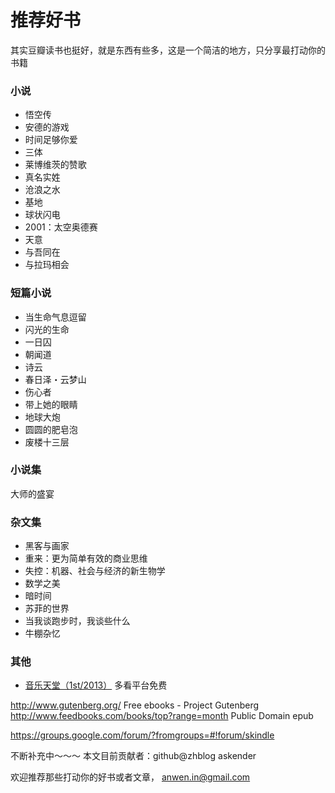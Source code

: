 推荐好书
========


其实豆瓣读书也挺好，就是东西有些多，这是一个简洁的地方，只分享最打动你的书籍

### 小说
* 悟空传
* 安德的游戏
* 时间足够你爱
* 三体
* 莱博维茨的赞歌
* 真名实姓
* 沧浪之水
* 基地
* 球状闪电
* 2001：太空奥德赛
* 天意
* 与吾同在
* 与拉玛相会

### 短篇小说
* 当生命气息逗留
* 闪光的生命
* 一日囚
* 朝闻道
* 诗云
* 春日泽・云梦山
* 伤心者
* 带上她的眼睛
* 地球大炮
* 圆圆的肥皂泡
* 废楼十三层

### 小说集
大师的盛宴

### 杂文集
* 黑客与画家
* 重来：更为简单有效的商业思维
* 失控：机器、社会与经济的新生物学
* 数学之美
* 暗时间
* 苏菲的世界
* 当我谈跑步时，我谈些什么
* 牛棚杂忆

### 其他
* [音乐天堂（1st/2013）](http://book.duokan.com/%E9%9F%B3%E4%B9%90%E5%A4%A9%E5%A0%82%EF%BC%881st/2013%EF%BC%89/b/21717) 多看平台免费

<http://www.gutenberg.org/> Free ebooks - Project Gutenberg
<http://www.feedbooks.com/books/top?range=month>  Public Domain epub

<https://groups.google.com/forum/?fromgroups=#!forum/skindle>


不断补充中～～～
本文目前贡献者：github@zhblog askender

欢迎推荐那些打动你的好书或者文章， anwen.in@gmail.com